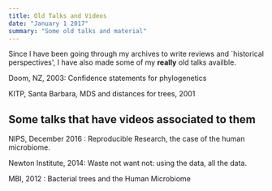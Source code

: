 ```yaml
---
title: Old Talks and Videos
date: "January 1 2017"
summary: "Some old talks and material"
---
```



Since I have been going through my archives to write reviews
and `historical perspectives', I have also made some of my **really** old
talks availble.

<!--more-->

Doom, NZ, 2003: Confidence statements for phylogenetics
[<i class="fa fa-file-pdf-o" style="font-size:24px;color:orange"></i>](https://www.dropbox.com/s/cls9c9e7zic8rwc/whitianga.pdf?dl=0)

KITP, Santa Barbara, MDS and distances for trees, 2001[<i class="fa fa-file-pdf-o" style="font-size:24px;color:orange"></i>](https://www.dropbox.com/s/tvhym66x4ryzxzf/Holmes_KITP_May2001.pdf?dl=0)



## Some talks that have videos associated to them

NIPS, December 2016 : Reproducible Research, the case of the human microbiome.
[<i class="fa fa-file-movie-o" style="font-size:24px;color:red"></i>](
https://channel9.msdn.com/Events/Neural-Information-Processing-Systems-Conference/Neural-Information-Processing-Systems-Conference-NIPS-2016/Reproducible-Research-the-Case-of-the-Human-Microbiome)



Newton Institute, 2014: Waste not want not: using the data, all the data.
[<i class="fa fa-file-movie-o" style="font-size:24px;color:red"></i>](https://www.newton.ac.uk/seminar/20140328114512301)


MBI, 2012 : Bacterial trees and the Human Microbiome
[<i class="fa fa-file-movie-o" style="font-size:24px;color:red"></i>](https://mbi.osu.edu/video/player/?id=1120&title=Bacterial+trees+in+the+Human+Microbiome)


